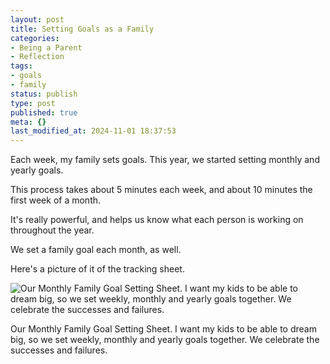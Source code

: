 ```yaml
---
layout: post
title: Setting Goals as a Family
categories:
- Being a Parent
- Reflection
tags:
- goals
- family
status: publish
type: post
published: true
meta: {}
last_modified_at: 2024-11-01 18:37:53
---
```


Each week, my family sets goals. This year, we started setting monthly and yearly goals.

This process takes about 5 minutes each week, and about 10 minutes the first week of a month.

It's really powerful, and helps us know what each person is working on throughout the year.

We set a family goal each month, as well.

Here's a picture of it of the tracking sheet.












































  

    
  
    
![Our Monthly Family Goal Setting Sheet. I want my kids to be able to dream big, so we set weekly, monthly and yearly goals together. We celebrate the successes and failures.](/squarespace_images/content_v1_4fffa949e4b0b4590d67b4e7_1548625710414-CBXP4UVU7BMKUSB99NBN_Screenshot+2019-01-27+12.44.56.png_)
        
          
        

        
          
          
Our Monthly Family Goal Setting Sheet. I want my kids to be able to dream big, so we set weekly, monthly and yearly goals together. We celebrate the successes and failures.
